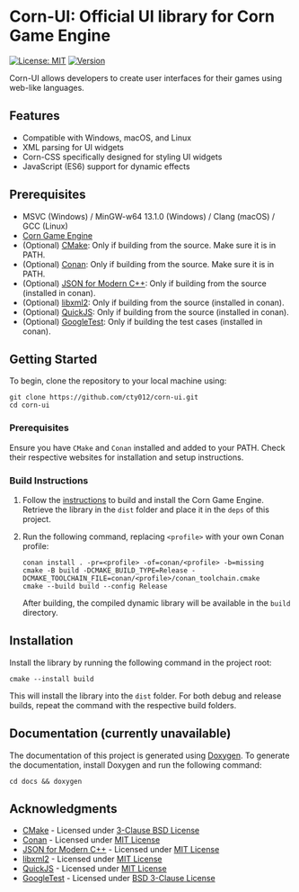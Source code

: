 # Corn-UI: Official UI library for Corn Game Engine
[![License: MIT](https://img.shields.io/badge/license-MIT-yellow.svg)](https://github.com/cty012/corn/blob/main/LICENSE)
[![Version](https://img.shields.io/badge/version-1.0.0-red.svg)](https://github.com/cty012/corn)

Corn-UI allows developers to create user interfaces for their games using web-like languages.

## Features
- Compatible with Windows, macOS, and Linux
- XML parsing for UI widgets
- Corn-CSS specifically designed for styling UI widgets
- JavaScript (ES6) support for dynamic effects

## Prerequisites
- MSVC (Windows) / MinGW-w64 13.1.0 (Windows) / Clang (macOS) / GCC (Linux)
- [Corn Game Engine](https://github.com/cty012/corn)
- (Optional) [CMake](https://cmake.org/): Only if building from the source. Make sure it is in PATH.
- (Optional) [Conan](https://conan.io/): Only if building from the source. Make sure it is in PATH.
- (Optional) [JSON for Modern C++](https://json.nlohmann.me/): Only if building from the source (installed in conan).
- (Optional) [libxml2](https://gitlab.gnome.org/GNOME/libxml2): Only if building from the source (installed in conan).
- (Optional) [QuickJS](https://bellard.org/quickjs/): Only if building from the source (installed in conan).
- (Optional) [GoogleTest](https://github.com/google/googletest): Only if building the test cases (installed in conan).

## Getting Started

To begin, clone the repository to your local machine using:
```shell
git clone https://github.com/cty012/corn-ui.git
cd corn-ui
```

### Prerequisites
Ensure you have `CMake` and `Conan` installed and added to your PATH.
Check their respective websites for installation and setup instructions.

### Build Instructions

1. Follow the [instructions](https://github.com/cty012/corn) to build and install the Corn Game Engine. Retrieve the
   library in the `dist` folder and place it in the `deps` of this project.

2. Run the following command, replacing `<profile>` with your own Conan profile:

   ```shell
   conan install . -pr=<profile> -of=conan/<profile> -b=missing
   cmake -B build -DCMAKE_BUILD_TYPE=Release -DCMAKE_TOOLCHAIN_FILE=conan/<profile>/conan_toolchain.cmake
   cmake --build build --config Release
   ```

   After building, the compiled dynamic library will be available in the `build` directory.

## Installation
Install the library by running the following command in the project root:
```shell
cmake --install build
```
This will install the library into the `dist` folder.
For both debug and release builds, repeat the command with the respective build folders.

## Documentation (currently unavailable)
The documentation of this project is generated using [Doxygen](https://www.doxygen.nl/).
To generate the documentation, install Doxygen and run the following command:
```shell
cd docs && doxygen
```

## Acknowledgments
- [CMake](https://cmake.org/) - Licensed under [3-Clause BSD License](https://cmake.org/licensing/)
- [Conan](https://conan.io/) - Licensed under [MIT License](https://github.com/conan-io/conan/blob/develop2/LICENSE.md)
- [JSON for Modern C++](https://json.nlohmann.me/) - Licensed under [MIT License](https://json.nlohmann.me/home/license/)
- [libxml2](https://gitlab.gnome.org/GNOME/libxml2) - Licensed under [MIT License](https://gitlab.gnome.org/GNOME/libxml2/-/blob/master/Copyright)
- [QuickJS](https://bellard.org/quickjs/) - Licensed under [MIT License](https://github.com/bellard/quickjs/blob/master/LICENSE)
- [GoogleTest](https://google.github.io/googletest) - Licensed under [BSD 3-Clause License](https://github.com/google/googletest/blob/main/LICENSE)
